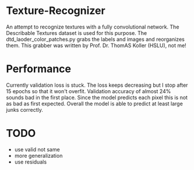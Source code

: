 # Texture-Recognizer

An attempt to recognize textures with a fully convolutional network. The Describable Textures dataset is used for this purpose. The dtd_laoder_color_patches.py grabs the labels and images and reorganizes them. This grabber was written by Prof. Dr. ThomAS Koller (HSLU), not me!

# Performance

Currently validation loss is stuck. The loss keeps decreasing but I stop after 15 epochs so that it won't overfit. Validation accuracy of almost 24% sounds bad in the first place.  Since the model predicts each pixel this is not as bad as first expected. Overall the model is able to predict at least large junks correctly. 

# TODO

- use valid not same
- more generalization
- use residuals